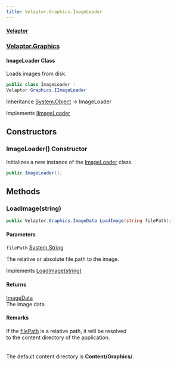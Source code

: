 ```yaml
---
title: Velaptor.Graphics.ImageLoader
---
```


#### [Velaptor](Namespaces.md 'Velaptor Namespaces')
### [Velaptor.Graphics](Velaptor.Graphics.md 'Velaptor.Graphics')

#### ImageLoader Class

Loads images from disk.

```csharp
public class ImageLoader :
Velaptor.Graphics.IImageLoader
```

Inheritance [System.Object](https://docs.microsoft.com/en-us/dotnet/api/System.Object 'System.Object') → ImageLoader

Implements [IImageLoader](Velaptor.Graphics.IImageLoader.md 'Velaptor.Graphics.IImageLoader')
## Constructors

<a name='Velaptor.Graphics.ImageLoader.ImageLoader()'></a>

### ImageLoader() Constructor

Initializes a new instance of the [ImageLoader](Velaptor.Graphics.ImageLoader.md 'Velaptor.Graphics.ImageLoader') class.

```csharp
public ImageLoader();
```
## Methods

<a name='Velaptor.Graphics.ImageLoader.LoadImage(string)'></a>

### LoadImage(string) 

<inheritdoc/>

```csharp
public Velaptor.Graphics.ImageData LoadImage(string filePath);
```
#### Parameters

<a name='Velaptor.Graphics.ImageLoader.LoadImage(string).filePath'></a>

`filePath` [System.String](https://docs.microsoft.com/en-us/dotnet/api/System.String 'System.String')

The relative or absolute file path to the image.

Implements [LoadImage(string)](Velaptor.Graphics.IImageLoader.md#Velaptor.Graphics.IImageLoader.LoadImage(string) 'Velaptor.Graphics.IImageLoader.LoadImage(string)')

#### Returns
[ImageData](Velaptor.Graphics.ImageData.md 'Velaptor.Graphics.ImageData')  
The image data.

#### Remarks
If the [filePath](Velaptor.Graphics.ImageLoader.md#Velaptor.Graphics.ImageLoader.LoadImage(string).filePath 'Velaptor.Graphics.ImageLoader.LoadImage(string).filePath') is a relative path, it will be resolved  
to the content directory of the application.  
<br/>  
The default content directory is <b>Content/Graphics/</b>.
